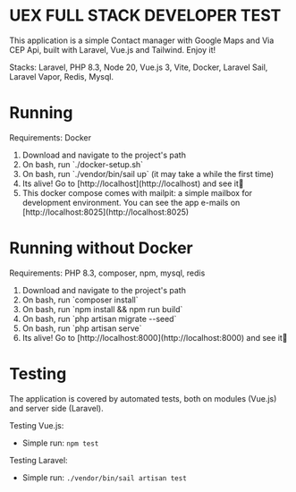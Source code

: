 # UEX FULL STACK DEVELOPER TEST

This application is a simple Contact manager with Google Maps and Via CEP Api, built with Laravel, Vue.js and Tailwind. Enjoy it!

Stacks: Laravel, PHP 8.3, Node 20, Vue.js 3, Vite, Docker, Laravel Sail, Laravel Vapor, Redis, Mysql.

# Running

Requirements: Docker

<ol>
<li>Download and navigate to the project's path</li>
<li>On bash, run `./docker-setup.sh`</li>
<li>On bash, run `./vendor/bin/sail up` (it may take a while the first time)</li>
<li>Its alive! Go to [http://localhost](http://localhost) and see it🎉</li>
<li>This docker compose comes with mailpit: a simple mailbox for development environment. You can see the app e-mails on [http://localhost:8025](http://localhost:8025)</li>
</ol>

# Running without Docker

Requirements: PHP 8.3, composer, npm, mysql, redis

<ol>
<li>Download and navigate to the project's path</li>
<li>On bash, run `composer install`</li>
<li>On bash, run `npm install && npm run build`</li>
<li>On bash, run `php artisan migrate --seed`</li>
<li>On bash, run `php artisan serve`</li>
<li>Its alive! Go to [http://localhost:8000](http://localhost:8000) and see it🎉</li>
</ol>

# Testing

The application is covered by automated tests, both on modules (Vue.js) and server side (Laravel).

Testing Vue.js:

-   Simple run: `npm test`

Testing Laravel:

-   Simple run: `./vendor/bin/sail artisan test`
